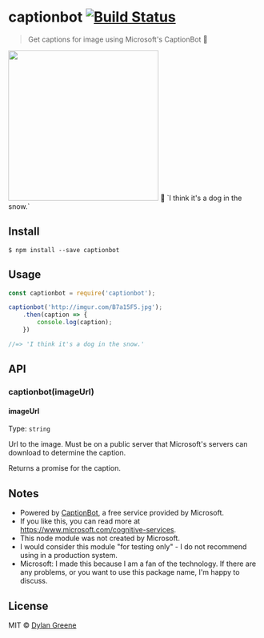 # captionbot [![Build Status](https://travis-ci.org/dylang/captionbot.svg?branch=master)](https://travis-ci.org/dylang/captionbot)

> Get captions for image using Microsoft's CaptionBot 🤖

<img src="http://imgur.com/B7a15F5.jpg" width="300px">
🤖 `I think it's a dog in the snow.`

## Install

```
$ npm install --save captionbot
```


## Usage

```js
const captionbot = require('captionbot');

captionbot('http://imgur.com/B7a15F5.jpg');
    .then(caption => {
        console.log(caption);
    })

//=> 'I think it's a dog in the snow.'
```


## API

### captionbot(imageUrl)

#### imageUrl

Type: `string`

Url to the image. Must be on a public server that Microsoft's servers can download to determine the caption.

Returns a promise for the caption.


## Notes

* Powered by [CaptionBot](https://www.captionbot.ai/), a free service provided by Microsoft.
* If you like this, you can read more at https://www.microsoft.com/cognitive-services.
* This node module was not created by Microsoft.
* I would consider this module "for testing only" - I do not recommend using in a production system.
* Microsoft: I made this because I am a fan of the technology. If there are any problems, or you want to use this package name, I'm happy to discuss.

## License

MIT © [Dylan Greene](https://github.com/dylang)
